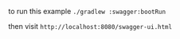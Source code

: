 to run this example `./gradlew :swagger:bootRun`

then visit `http://localhost:8080/swagger-ui.html`